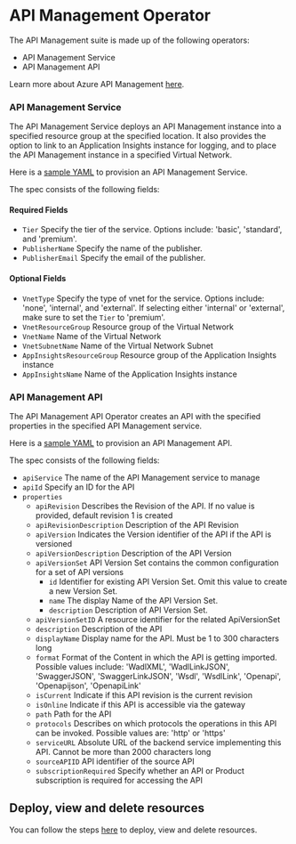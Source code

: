 # API Management Operator

The API Management suite is made up of the following operators:
* API Management Service
* API Management API

Learn more about Azure API Management [here](https://docs.microsoft.com/en-us/azure/api-management/api-management-key-concepts).

### API Management Service

The API Management Service deploys an API Management instance into a specified resource group at the specified location. It also provides the option to link to an Application Insights instance for logging, and to place the API Management instance in a specified Virtual Network.

Here is a [sample YAML](/config/samples/azure_v1alpha1_apimservice.yaml) to provision an API Management Service.

The spec consists of the following fields:

#### Required Fields
* `Tier` Specify the tier of the service. Options include: 'basic', 'standard', and 'premium'.
* `PublisherName` Specify the name of the publisher.
* `PublisherEmail` Specify the email of the publisher.

#### Optional Fields
* `VnetType` Specify the type of vnet for the service. Options include: 'none', 'internal', and 'external'. If selecting either 'internal' or 'external', make sure to set the `Tier` to 'premium'.
* `VnetResourceGroup` Resource group of the Virtual Network
* `VnetName` Name of the Virtual Network
* `VnetSubnetName` Name of the Virtual Network Subnet
* `AppInsightsResourceGroup` Resource group of the Application Insights instance
* `AppInsightsName` Name of the Application Insights instance

### API Management API

The API Management API Operator creates an API with the specified properties in the specified API Management service.

Here is a [sample YAML](/config/samples/azure_v1alpha1_apimgmtapi.yaml) to provision an API Management API.

The spec consists of the following fields:

* `apiService` The name of the API Management service to manage
* `apiId` Specify an ID for the API
* `properties`
   * `apiRevision` Describes the Revision of the API. If no value is provided, default revision 1 is created
   * `apiRevisionDescription` Description of the API Revision
   * `apiVersion`  Indicates the Version identifier of the API if the API is versioned
   * `apiVersionDescription` Description of the API Version
   * `apiVersionSet`  API Version Set contains the common configuration for a set of API versions
      * `id` Identifier for existing API Version Set. Omit this value to create a new Version Set.
      * `name` The display Name of the API Version Set.
      * `description` Description of API Version Set.
   * `apiVersionSetID` A resource identifier for the related ApiVersionSet
   * `description` Description of the API 
   * `displayName` Display name for the API. Must be 1 to 300 characters long
   * `format` Format of the Content in which the API is getting imported. Possible values include: 'WadlXML', 'WadlLinkJSON', 'SwaggerJSON', 'SwaggerLinkJSON', 'Wsdl', 'WsdlLink', 'Openapi', 'Openapijson', 'OpenapiLink'
   * `isCurrent` Indicate if this API revision is the current revision
   * `isOnline` Indicate if this API is accessible via the gateway
   * `path` Path for the API
   * `protocols` Describes on which protocols the operations in this API can be invoked. Possible values are: 'http' or 'https'
   * `serviceURL` Absolute URL of the backend service implementing this API. Cannot be more than 2000 characters long
   * `sourceAPIID` API identifier of the source API
   * `subscriptionRequired` Specify whether an API or Product subscription is required for accessing the API

## Deploy, view and delete resources

You can follow the steps [here](/docs/howto/resourceprovision.md) to deploy, view and delete resources.
